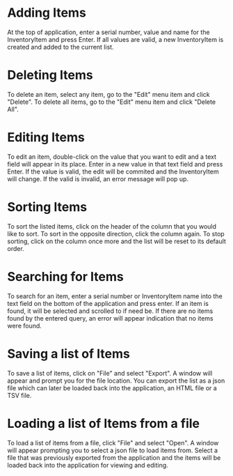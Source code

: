 # Adding Items

At the top of application, enter a serial number, value and name for the InventoryItem
and press Enter. If all values are valid, a new InventoryItem is created and added
to the current list.

# Deleting Items

To delete an item, select any item, go to the "Edit" menu item and click "Delete".
To delete all items, go to the "Edit" menu item and click "Delete All".

# Editing Items

To edit an item, double-click on the value that you want to edit and a text field
will appear in its place. Enter in a new value in that text field and press Enter.
If the value is valid, the edit will be commited and the InventoryItem will change.
If the valid is invalid, an error message will pop up.

# Sorting Items

To sort the listed items, click on the header of the column that you would like
to sort. To sort in the opposite direction, click the column again. To stop sorting,
click on the column once more and the list will be reset to its default order.

# Searching for Items

To search for an item, enter a serial number or InventoryItem name into the text field
on the bottom of the application and press enter. If an item is found, it will be
selected and scrolled to if need be. If there are no items found by the entered
query, an error will appear indication that no items were found.

# Saving a list of Items

To save a list of items, click on "File" and select "Export". A window will appear
and prompt you for the file location. You can export the list as a json file which
can later be loaded back into the application, an HTML file or a TSV file.

# Loading a list of Items from a file

To load a list of items from a file, click "File" and select "Open". A window will
appear prompting you to select a json file to load items from. Select a file
that was previously exported from the application and the items will be loaded
back into the application for viewing and editing.
